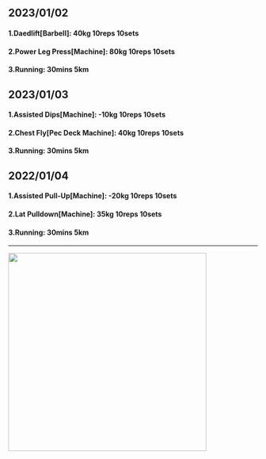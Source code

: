 ## 2023/01/02
#### 1.Daedlift\[Barbell\]: 40kg 10reps 10sets
#### 2.Power Leg Press\[Machine\]: 80kg 10reps 10sets
#### 3.Running: 30mins 5km

## 2023/01/03
#### 1.Assisted Dips\[Machine\]: -10kg 10reps 10sets
#### 2.Chest Fly\[Pec Deck Machine\]: 40kg 10reps 10sets
#### 3.Running: 30mins 5km

## 2022/01/04
#### 1.Assisted Pull-Up\[Machine\]: -20kg 10reps 10sets
#### 2.Lat Pulldown\[Machine\]: 35kg 10reps 10sets
#### 3.Running: 30mins 5km

---

<img src='../_resources/__070.png' width='400px' />
